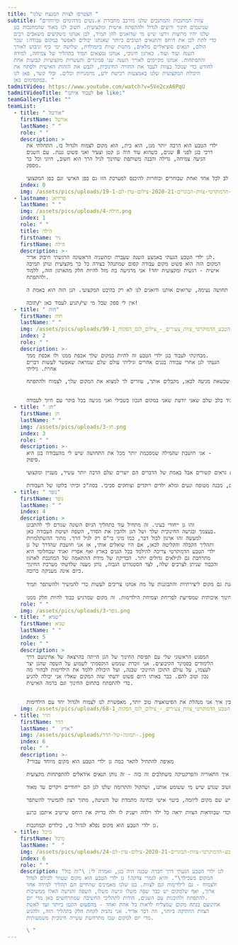 ```yaml
---
title: "הצטרפו לצוות המנצח שלנו "
subtitle: "צוות המחנכות והמחנכים שלנו מורכב מחבורת א.נשים מדהימים ומיוחדים
  שנושמים חינוך ורוצים לגדול ולהתפתח אישית ומקצועית. חשוב לנו מאוד שהמחנכות בגן
  שלנו יהיו מרוצות וידעו שיש מי שדואגים להן תמיד, לכן אנחנו משקיעים משאבים רבים
  כדי לתת לכן את היחס והתנאים הטובים ביותר שאנחנו יכולים לאפשר כמקום עבודה: שכר
  הולם, תנאים סוציאליים מלאים, מתנות שוות ביומולדת, שלושה ימי כיף וגיבוש לאורך
  השנה ועוד ועוד. כארגון חינוכי, אנחנו נמצאים תמיד בתהליך של צמיחה, למידה
  והתפתחות. אנחנו מקיימים לאורך השנה שני סמינרים והעשרות מקצועיות קבועות אחת
  לחודש כדי שנוכל כצוות לעבד את החוויה החינוכית, לגבש את הזהות האישית ולפתח את
  היכולת המקצועית שלנו באמצעות רכישת ידע, מיומנויות וכלים. ובלי קשר, פאן לנו
  במקסימום כאן. "
tadmitVideo: https://www.youtube.com/watch?v=SVe2cxA6PqU
tadmitVideoTitle: "לעבוד איתנו be like:"
teamGalleryTitle: ""
teamList:
  - title: " אורטל"
    firstName: אורטל
    lastName: " "
    role: " "
    description: >
      ילדי הטבע הוא הרבה יותר מגן, הוא בית, הוא מקום לצמוח ולגדול בו. התחלתי את
      דרכי בגן לפני 8 שנים, כשהוא עוד היה גן קטן וצעיר ואני פשוט גננת. עם השנים
      הגיעה צמיחה, גדילה והבנה משותפת שחינוך לגיל הרך הוא חשוב, חיוני וכל כך
      מספק. 

      היום זה כבר לא רק גן אלא גם מרכז מקצועי לחינוך לגיל הרך וזה בזכות הגמישות של המקום ללמוד, לחנך, ללמד ולשים לב לכל אחד ואחת שבוחרים ובוחרות להיכנס למערכת הזו גם בפן האישי וגם בפן המקצועי.
    index: 0
    img: /assets/pics/uploads/גן-ילדי-הטבע-הדמוקרטי-צוות-הבוגרים-2020-21-צילום-ערן-לם-19-1-.jpg
  - lastname: פריזיאן
    lastName: " "
    img: /assets/pics/uploads/הילה-4.png
    index: 1
    role: " "
    title: הילה
    firstname: ניר
    firstName: הילה
    description: >-
      לגן ילדי הטבע הגעתי באמצע השנה שעברה ומהשניה הראשונה הרגשתי חיבוק אדיר.
      המקום הזה הוא פשוט מקום עבודה קסום שמתנהל בצורה כל כך מקצועית ונותן תמיכה
      אישית - רגשית ומקצועית יחד! אני מרגישה בת מזל להיות חלק מהארגון הזה, ללמוד
      ולהתפתח. 

      המקום הזה מאפשר לי לשלב תחומים נוספים שאני מפתחת, תחושת סיפוק ומשמעות אדירה, אפשרויות למידה וצמיחה ולהביא את עצמי לידי ביטוי. הצוות מורכב מדמויות מעוררות השראה, עמיתות מופלאות וחברות מדהימות. צוות הניהול הם אנשים מדהימים שנותנים תחושה נעימה, שרואים אותנו ודואגים לנו לא רק בהיבט המקצועי. הגן הזה הוא באמת ה- Next Level של החינוך עד לפרטים הכי קטנים בהתנהלות שלו.

      אין לי ספק שכל מי שי/תגיע לעבוד כאן י/תזכה!
  - title: " חוה"
    firstName: חוה
    lastName: " "
    img: /assets/pics/uploads/גן_ילדי_הטבע_הדמוקרטי_צוות_צעירים_-_צילום_לנס_הפקות_99-1-.jpg
    index: 2
    role: " "
    description: >-
      מבחינתי לעבוד בגן ילדי הטבע זה להיות במקום שלך אכפת ממנו ולו אכפת ממך.
      הגעתי לגן אחרי עבודה בגנים אחרים וגיליתי עולם שלם שמראה שאפשר לעשות דברים
      אחרת. גיליתי 

      שיש מקום שאכפת לכולם באמת מהילדים ומהצוות. מקום בו את יכולה להרגיש שלהנהלה אכפת ממך ולא רק מעצמה. גם כשאת לא אומרת או מראה, רואים אותך ושמים לב לדברים הקטנים. להכנס לפה זה לזכות במשפחה שניה. לדעת שכשאת מגיעה לכאן, מקבלים אותך, עוזרים לך למצוא את המקום שלך, לצמוח ולהתפתח. 


      כשהגעתי קצת חששתי. אמרתי לעצמי "בסדר עוד גן עם המון צוות ומה כבר יכול להיות?" ברגע האמת? זה לגמרי היה אחרת. קיבלנו אותי עם חיוך וגרמו לי להרגיש הכי טוב שיש והכי שייכת. ילדי הטבע הדמוקרטי הוא מקום שאני מרגישה שתמיד אפשר ללמוד, לעלות ולהתקדם בו. היום אני יכולה להגיד בלב שלם שאני יודעת שאני במקום הנכון בשבילי ואני מגיעה בכל בוקר עם חיוך לעבודה.
  - title: " חן"
    firstName: חן
    lastName: " "
    img: /assets/pics/uploads/חן-3.png
    index: 3
    role: " "
    description: >-
      אני חושבת שהמילה שמסכמת יותר מכל את התחושה שיש לי מהעבודה בגן היא -
      סיפוק. 

      זה נכון שאני עושה את מה שאני אוהבת, אבל אהבה למקצוע לבדה לא מספיקה לתחושת סיפוק (בטוח שלא לאורך זמן). אני חושבת שבגן יש לי את התחושה הזו באופן כל כך ברור כי יש בו צוות ניהולי שרואה, מעריך ויודע להביע הערכה ולתגמל על העבודה שלי. יש מי שמכוון אותי כך שיש לי אפשרות לצמוח ולהשתפר בכל פעם מחדש. אחרי 3 ומשהו שנים באותו מקצוע ובאותו "תפקיד זוטר" אני עדיין מתפלאת איך הצמיחה שלי בגן היא לא רק כעובדת אלא גם כבת אדם. הצמיחה היא ממש לרוחב, דרך כל מיני תחומים שעל פני השטח לא נראים קשורים אבל באמת של הדברים הם יוצרים שלם הרבה יותר עשיר, מעניין ומקצועי.

      חוצמזה, זו סביבת עבודה הכי כיפית שאפשר לבקש - יש צוות מהמם, מבנה מטופח ונעים ומלא ילדים רוקדים וצוחקים סביבי. בסה"כ זכיתי בלוטו של העבודות.
  - title: " נופר"
    firstName: נופר
    lastName: " "
    index: 4
    description: >
      זהו גן ייחודי בעיני. זה מתחיל עוד בתהליך הגיוס השונה שגורם לך להתבונן
      בעצמך ובגישה החינוכית שלך ושל הגן ולהבין את הסדר, השפה ושיטת העבודה כאן.
      למעשה זהו ארגון לכול דבר, כמו מיני בי"ס רק לגיל הרך. מתוך ההשתלמויות
      ותהליך הקבלה והקליטה לכאן, אם היו שואלים אותי, אז אני חושבת שהדרך של גן
      ילדי הטבע הדמוקרטי צריכה להילמד בכל הגנים בארץ ואף אפריז ואגיד שבחלומי היא
      מתרחבת גם לגילאים גדולים יותר. הבדיקה של מידת ההתאמה של המחנכת לארגון
      והכבוד שניתן לצרכים שלה, לצד הסטנדרט הגבוה, נותן מענה שלדעתי מערכת החינוך
      כיום אינה מעניקה ברובה. 
       
      אני נהנת מעבודת צוות אמיתית, עם דיבור בזמן אמת של ההנהלה שהיא חלק אינטגרלי מעשיית הצוות ממקום קשוב, מעצים ומכיל וממקום אמיתי של למידה והתפתחות. הערכים עליהם מתקיים הגן עבור הילדימות אלה אותם ערכים שמיושמים הלכה למעשה גם עבור כל מחנכת, או כל עובד/ת בגן. העבודה זורמת והרמונית ויש ניסיון אמיתי לתת לכלל הצוות תחושת שייכות ולגרום לנו להרגיש חלק מקבוצת איכות של מחנכות. זו מסגרת מובנית עם שיטה ודרך, אבל כזו שנותנת גם מקום ליצירתיות והתבוננות על מה אנחנו צריכים לעשות כדי להמשיך ולהשתפר תמיד. 
       
      יש הרגשה שאת לא לבד, שיש לך ביטחון תעסוקתי והתפתחותי, שאת חלק ממערכת שרואה אותך ושהעשייה שלך חשובה לה. זאת עבודה לא קלה, אבל עם תחושת שליחות וסיפוק ממלאכת חינוך איכותית שמסייעת לפריחת וצמיחת הילדימות. זה מקום שמרגיש כבוד להיות חלק ממנו. 
    role: " "
    img: /assets/pics/uploads/נופר-3.png
  - title: " שגיא"
    firstName: שגיא
    lastName: " "
    index: 5
    role: " "
    description: >
      המפגש הראשוני שלי עם תפיסת החינוך של הגן הייתה בהרצאה של אחינועם דרך
      הלימודים בסמינר הקיבוצים. אני זוכרת שממש הוקסמתי לשמוע על השפה שהגן יצר
      לעצמו, על עולם התוכן החינוכי שבנה, ועל היכולת ללמד את הילדימות לבחור מה
      נכון וטוב להם. כבר באותו היום פשוט ידעתי שזה המקום שאליו אני יכולה להגיע
      כדי להתפתח בתחום החינוך וגם ברמה האישית. 


      עכשיו בתור מחנכת בגן, אני יכולה לספר שאני מקבלת פה המון הדרכות מקצועיות שמאפשרות לי לדייק את עצמי בעבודה מול הילדימות מיום ליום. בנוסף, מעבר להדרכות, אנחנו גם מקיימות שיח פתוח על מה עשינו טוב, מה עבד, ומה דורש שיפור. ההתבוננות והיכולת להבין איך אני מנהלת את הסיטואציה טוב יותר, מאפשרת לנו לצמוח ולגדול יחד עם הילדימות.
    img: /assets/pics/uploads/גן_ילדי_הטבע_הדמוקרטי_צוות_צעירים_-_צילום_לנס_הפקות_68-1-.jpg
  - title: הדר
    firstName: הדר
    lastName: "  ארץ"
    img: /assets/pics/uploads/תמונה-של-הדר-.jpeg
    index: 6
    role: " "
    description: >-
      ?מאיפה להתחיל לתאר כמה גן ילדי הטבע הוא מקום מיוחד עבורי

      קודם כל, מקום העבודה הזה מתאים לי כמו כפפה ליד: אני סטודנט לחינוך לגיל הרך, ונעים לי לדעת ולהרגיש שוב ושוב שהלימודים שלי לא מהווים מטרד חלילה, אלא מוערכים ומסתכלים עליהם כעל נכס. היכולת לעבוד וללמוד בד בבד - ולראות איך התאוריה והפרקטיקה משתלבים זה בזה - זה נותן תנאים אידאלים להתפתחות מקצועית. 

      לעבוד בגן ילדי הטבע מעניק לי סיפוק, הנאה גדולה, ונותן משמעות עצומה לימיי. זאת סביבה אנושית חמה, דואגת, מחבקת ומפרגנת. למנהלימות של הגן חשוב שנדע שיש מי ששומע אותנו, ושהקול והתרומה שלנו לגן הם ייחודיים ויקרים עד מאוד.

      זה משהו שאני מעריכה בגן מאוד - הוא לא קופא על השמרים, או מתגלגל מכול האינרציה. הגן הוא אומנם מערכת עם ערכים, סדר יום ותוכנית פדגוגית, אבל יש שם מקום ליוזמה, ביטוי אישי ובחינה מתמדת של השיטה, מתוך רצון להמשיך להשתפר.

      ניכר שמושקעת כל כך הרבה מחשבה על הפרטים הקטנים של כל דבר בגן: כדי לשמור על הביטחון של הילדימות; כדי לאפשר להםן חוויות הצלחה, וכדי שבוודאות הצוות יראה כל ילד וילדה ויעניק לו ולה בדיוק את היחס שייטיב איתםן כרגע. 

      גן ילדי הטבע הוא מקום נפלא לגדול בו, כילדים וכמחנכות.
  - title: מיכל
    firstName: מיכל
    lastName: "  "
    img: /assets/pics/uploads/גן-ילדי-הטבע-הדמוקרטי-צוות-הבוגרים-2020-21-צילום-ערן-לם-24.jpg
    index: 6
    role: " "
    description: "לגן ילדי הטבע הגעתי דרך חברה שבנה היה בגן, ואמרה לי: \"זה בול
      המקום בשבילך\". והיא לגמרי צדקה! גן ילדי הטבע הוא מקום שעוזר לכולם לגדול
      ולצמוח - גם לילדימות וגם לצוות. בגן שלנו מאמינים שהחיים הם תהליך למידה אחד
      ארוך, ואף שלמקום יש כבר שפה משלו וגישה משלו, השפה והגישה האלו ממשיכות
      להתפתח ולהיבנות עם השנים, הודות לתהליכי החשיבה שמתרחשים כאן מדי יום.
      אחינועם בנתה מקום שמצליח לראות כל אחת ואחד - מהפעוט הקטן ביותר ועד לאשת
      הצוות הוותיקה ביותר, וזה דבר אדיר. אני נהנית לקחת חלק בתהליך הזה, ולהגיע
      מדי יום למקום שבו מתרחשת עשייה חינוכית משמעותית.

      \ "
---
```


